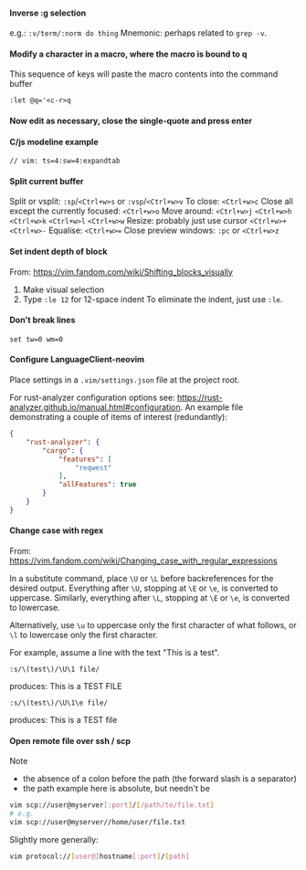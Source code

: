 
#### Inverse :g selection
e.g.:
`:v/term/:norm do thing`
Mnemonic: perhaps related to `grep -v`.

#### Modify a character in a macro, where the macro is bound to q
This sequence of keys will paste the macro contents into the command buffer
```vimscript
:let @q='<c-r>q
```
#### Now edit as necessary, close the single-quote and press enter

#### C/js modeline example
```
// vim: ts=4:sw=4:expandtab
```

#### Split current buffer
Split or vsplit:
`:sp`/`<Ctrl+w>s` or `:vsp`/`<Ctrl+w>v`
To close:
`<Ctrl+w>c`
Close all except the currently focused:
`<Ctrl+w>o`
Move around:
`<Ctrl+w>j`
`<Ctrl+w>h`
`<Ctrl+w>k`
`<Ctrl+w>l`
`<Ctrl+w>w`
Resize: probably just use cursor
`<Ctrl+w>+`
`<Ctrl+w>-`
Equalise:
`<Ctrl+w>=`
Close preview windows:
`:pc` or `<Ctrl+w>z`

#### Set indent depth of block
From: https://vim.fandom.com/wiki/Shifting_blocks_visually
1. Make visual selection
2. Type `:le 12` for 12-space indent
To eliminate the indent, just use `:le`.

#### Don't break lines
```vimscript
set tw=0 wm=0
```

#### Configure LanguageClient-neovim
Place settings in a `.vim/settings.json` file at the project root.

For rust-analyzer configuration options see:
https://rust-analyzer.github.io/manual.html#configuration. An example file demonstrating a couple
of items of interest (redundantly):

```json
{
    "rust-analyzer": {
        "cargo": {
            "features": [
                "reqwest"
            ],
            "allFeatures": true
        }
    }
}
```

#### Change case with regex
From: https://vim.fandom.com/wiki/Changing_case_with_regular_expressions

In a substitute command, place `\U` or `\L` before backreferences for the desired output.
Everything after `\U`, stopping at `\E` or `\e`, is converted to uppercase. Similarly, everything
after `\L`, stopping at `\E` or `\e`, is converted to lowercase.

Alternatively, use `\u` to uppercase only the first character of what follows, or `\l` to lowercase
only the first character.

For example, assume a line with the text "This is a test".
```
:s/\(test\)/\U\1 file/
```
produces: This is a TEST FILE
```
:s/\(test\)/\U\1\e file/
```
produces: This is a TEST file

#### Open remote file over ssh / scp
Note
- the absence of a colon before the path (the forward slash is a separator)
- the path example here is absolute, but needn't be
```sh
vim scp://user@myserver[:port]/[/path/to/file.txt]
# e.g.
vim scp://user@myserver//home/user/file.txt
```
Slightly more generally:
```sh
vim protocol://[user@]hostname[:port]/[path]
```
